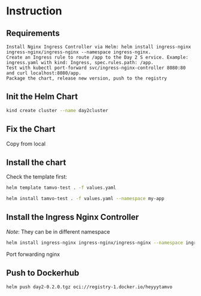# Instruction

## Requirements
```
Install Nginx Ingress Controller via Helm: helm install ingress-nginx ingress-nginx/ingress-nginx --namespace ingress-nginx.
Create an Ingress rule to route /app to the Day 2 S ervice. Example: ingress.yaml with kind: Ingress, spec.rules.path: /app.
Test with kubectl port-forward svc/ingress-nginx-controller 8080:80 and curl localhost:8080/app.
Package the chart, release new version, push to the registry
```

## Init the Helm Chart

```sh
kind create cluster --name day2cluster
```

## Fix the Chart

Copy from local 

## Install the chart

Check the template first:

```sh
helm template tamvo-test . -f values.yaml
```

```sh
helm install tamvo-test . -f values.yaml --namespace my-app
```

## Install the Ingress Nginx Controller

*Note*: They can be in different namespace

```sh
helm install ingress-nginx ingress-nginx/ingress-nginx --namespace ingress-nginx
```
Port forwarding nginx

## Push to Dockerhub

```sh
helm push day2-0.2.0.tgz oci://registry-1.docker.io/heyyytamvo
```
